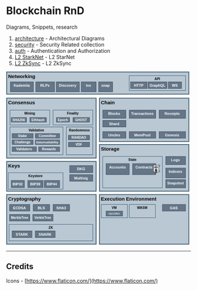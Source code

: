 # Blockchain RnD

Diagrams, Snippets, research

1. [architecture](architecture) - Architectural Diagrams
2. [security](security) - Security Related collection
3. [auth](auth) - Authentication and Authorization
4. [L2 StarkNet](starknet) - L2 StarNet
5. [L2 ZkSync](zksync) - L2 ZkSync


<img src="architecture/Blockchain-Architecture-Architecture.jpg" width="500">

---

## Credits

Icons - [https://www.flaticon.com/](https://www.flaticon.com/)

